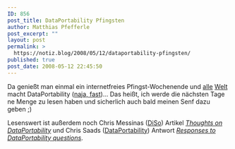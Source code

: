 ```yaml
---
ID: 856
post_title: DataPortability Pfingsten
author: Matthias Pfefferle
post_excerpt: ""
layout: post
permalink: >
  https://notiz.blog/2008/05/12/dataportability-pfingsten/
published: true
post_date: 2008-05-12 22:45:50
---
```

<!-- wp:paragraph -->
<p>Da genießt man einmal ein internetfreies Pfingst-Wochenende und <a href="http://hackr.de/2008/05/08/myspace-availability">alle</a> <a href="http://netzwertig.com/2008/05/09/myspace-yahoo-dataportability-step-by-step/">Welt</a> macht DataPortability (<a href="http://radar.oreilly.com/archives/2008/05/myspaces-data-availability-is.html">naja, fast</a>)... Das heißt, ich werde die nächsten Tage ne Menge zu lesen haben und sicherlich auch bald meinen Senf dazu geben ;)</p>
<!-- /wp:paragraph -->

<!-- wp:paragraph -->
<p>Lesenswert ist außerdem noch Chris Messinas (<a href="http://diso-project.org/">DiSo</a>) Artikel <a href="http://factoryjoe.com/blog/2008/05/11/thoughts-on-dataportability/"><em>Thoughts on DataPortability</em></a> und Chris Saads (<a href="http://dataportability.org">DataPortability</a>) Antwort <a href="http://chrissaad.wordpress.com/2008/05/12/responses-to-dataportability-questions/"><em>Responses to DataPortability questions</em></a>.</p>
<!-- /wp:paragraph -->
